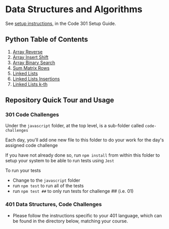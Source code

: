 # Data Structures and Algorithms

See [setup instructions](https://codefellows.github.io/setup-guide/code-301/2-code-challenges), in the Code 301 Setup Guide.

## Python Table of Contents

1. [Array Reverse](/python/docs/array_reverse/README.md)
1. [Array Insert Shift](/python/docs/array_insert_shift/README.md)
1. [Array Binary Search](/python/docs/array_binary_search/README.md)
1. [Sum Matrix Rows](/python/docs/sum_matrix_rows/README.md)
1. [Linked Lists](/python/data_structures/linked_list.py)
1. [Linked Lists Insertions](/python/docs/linked_list_insertions/README.md)
1. [Linked Lists k-th](/python/docs/linked_list_kth/README.md)

## Repository Quick Tour and Usage

### 301 Code Challenges

Under the `javascript` folder, at the top level, is a sub-folder called `code-challenges`

Each day, you'll add one new file to this folder to do your work for the day's assigned code challenge

If you have not already done so, run `npm install` from within this folder to setup your system to be able to run tests using `Jest`

To run your tests

- Change to the `javascript` folder
- run `npm test` to run all of the tests
- run `npm test ##` to only run tests for challenge ## (i.e. 01)

### 401 Data Structures, Code Challenges

- Please follow the instructions specific to your 401 language, which can be found in the directory below, matching your course.
